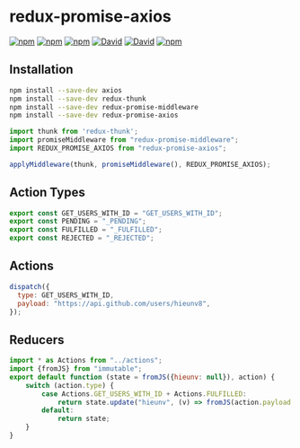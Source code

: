 # redux-promise-axios
[![npm](https://img.shields.io/npm/v/redux-promise-axios.svg?style=flat-square)](https://www.npmjs.com/package/redux-promise-axios)
[![npm](https://img.shields.io/npm/dt/redux-promise-axios.svg?style=flat-square)](https://www.npmjs.com/package/redux-promise-axios)
[![npm](https://img.shields.io/npm/dm/redux-promise-axios.svg?style=flat-square)](https://www.npmjs.com/package/redux-promise-axios)
[![David](https://img.shields.io/david/hieunv8/redux-promise-axios.svg?style=flat-square)](https://www.npmjs.com/package/redux-promise-axios)
[![David](https://img.shields.io/david/dev/hieunv8/redux-promise-axios.svg?style=flat-square)](https://www.npmjs.com/package/redux-promise-axios)
[![npm](https://img.shields.io/npm/l/redux-promise-axios.svg?style=flat-square)](https://www.npmjs.com/package/redux-promise-axios)

## Installation
```bash
npm install --save-dev axios
npm install --save-dev redux-thunk
npm install --save-dev redux-promise-middleware
npm install --save-dev redux-promise-axios
```

```javascript
import thunk from 'redux-thunk';
import promiseMiddleware from "redux-promise-middleware";
import REDUX_PROMISE_AXIOS from "redux-promise-axios";

applyMiddleware(thunk, promiseMiddleware(), REDUX_PROMISE_AXIOS);
```

## Action Types
```javascript
export const GET_USERS_WITH_ID = "GET_USERS_WITH_ID";
export const PENDING = "_PENDING";
export const FULFILLED = "_FULFILLED";
export const REJECTED = "_REJECTED";
```

## Actions
```javascript
dispatch({
  type: GET_USERS_WITH_ID,
  payload: "https://api.github.com/users/hieunv8",
});
```

## Reducers
```javascript
import * as Actions from "../actions";
import {fromJS} from "immutable";
export default function (state = fromJS({hieunv: null}), action) {
    switch (action.type) {
        case Actions.GET_USERS_WITH_ID + Actions.FULFILLED:
            return state.update("hieunv", (v) => fromJS(action.payload.data));
        default:
            return state;
    }
}
```